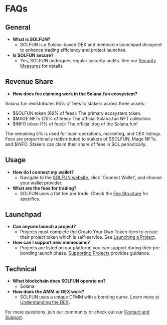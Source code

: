 # FAQs

## General

* **What is SOLFUN?**
  * SOLFUN is a Solana-based DEX and memecoin launchpad designed to enhance trading efficiency and project launches.
* **Is SOLFUN secure?**
  * Yes, SOLFUN undergoes regular security audits. See our [Security Measures](../../security-and-audits/security-measures.md) for details.

## Revenue Share

* **How does fee claiming work in the Solana.fun ecosystem?**

Solana.fun redistributes 95% of fees to stakers across three assets:

  * $SOLFUN token (69% of fees): The primary ecosystem token.
  * $MAGE NFTs (25% of fees): The official Solana.fun NFT collection.
  * $INFO token (1% of fees): The official dog of the Solana.fun!

  The remaining 5% is used for team operations, marketing, and CEX listings. Fees are proportionally redistributed to stakers of $SOLFUN, Mage NFTs, and $INFO. Stakers can claim their share of fees in SOL periodically.

## Usage

* **How do I connect my wallet?**
  * Navigate to the [SOLFUN website](https://solana.fun/), click 'Connect Wallet', and choose your wallet provider.
* **What are the fees for trading?**
  * SOLFUN uses a flat fee per trade. Check the [Fee Structure](../../technical-details/fee-structure.md) for specifics.

## Launchpad

* **Can anyone launch a project?**
  * Projects must complete the Create Your Own Token form to create their project token which is self-service. See [Launching a Project](../../solfun-launchpad/launching-a-project.md).
* **How can I support new memecoins?**
  * Projects are listed on our platform; you can support during their pre-bonding launch phase. [Supporting Projects](../../solfun-launchpad/supporting-projects.md) provides guidance.

## Technical

* **What blockchain does SOLFUN operate on?**
  * Solana.
* **How does the AMM or DEX work?**
  * SOLFUN uses a unique CFMM with a bonding curve. Learn more at [Understanding the DEX](../../solana-dex/understanding-the-dex.md).

For more questions, join our community or check out our [Contact and Support](../../contact-and-support.md).
